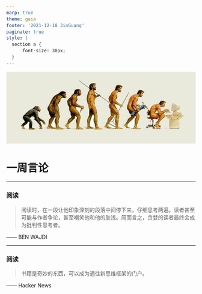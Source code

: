 ```yaml
---
marp: true
theme: gaia
footer: '2021-12-18 JinGuang'
paginate: true
style: |
  section a {
      font-size: 30px;
  }
---
```


<!--
_class: lead gaia
_paginate: false
-->

![w:400](newhuman.jpg)
# 一周言论

---

### 阅读

>阅读时，在一段让他印象深刻的段落中间停下来，仔细思考两遍。读者甚至可能与作者争论，甚至嘲笑他和他的肤浅。简而言之，贪婪的读者最终会成为批判性思考者。

——  BEN WAJDI

---
### 阅读

>书籍是奇妙的东西，可以成为通往新思维框架的门户。

—— Hacker News
